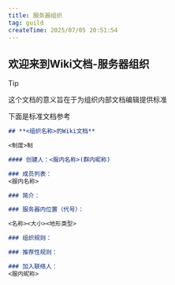 ```yaml
---
title: 服务器组织
tag: guild
createTime: 2025/07/05 20:51:54
---
```


## **欢迎来到Wiki文档-服务器组织**

> [!tip]
> 这个文档的意义旨在于为组织内部文档编辑提供标准

下面是标准文档参考

```md
## **<组织名称>的Wiki文档**

<制度>制

#### 创建人：<服内名称>(群内昵称)

### 成员列表：  
<服内名称>

### 简介： 

### 服务器内位置（代号）：

<名称><大小><地形类型>  

### 组织规则：

### 推荐性规则：

### 加入联络人：
<服内昵称>
```